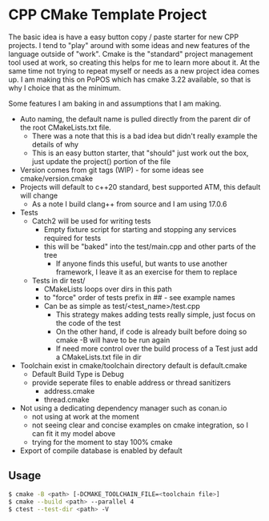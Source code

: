 # CPP CMake Template Project

The basic idea is have a easy button copy / paste starter for new CPP projects.
I tend to "play" around with some ideas and new features of the language
outside of "work". Cmake is the "standard" project management tool used at work,
so creating this helps for me to learn more about it. At the same time not
trying to repeat myself or needs as a new project idea comes up. I am making
this on PoPOS which has cmake 3.22 available, so that is why I choice that as
the minimum.

Some features I am baking in and assumptions that I am making.

* Auto naming, the default name is pulled directly from the parent dir of the root CMakeLists.txt file.
  * There was a note that this is a bad idea but didn't really example the details of why
  * This is an easy button starter, that "should" just work out the box, just update the project() portion of the file
* Version comes from git tags (WIP) - for some ideas see cmake/version.cmake
* Projects will default to c++20 standard, best supported ATM, this default will change
  * As a note I build clang++ from source and I am using 17.0.6
* Tests
  * Catch2 will be used for writing tests
    * Empty fixture script for starting and stopping any services required for tests
    * this will be "baked" into the test/main.cpp and other parts of the tree
      * If anyone finds this useful, but wants to use another framework, I leave it as an exercise for them to replace
  * Tests in dir test/
    * CMakeLists loops over dirs in this path
    * to "force" order of tests prefix in ## - see example names
    * Can be as simple as test/<test_name>/test.cpp
        * This strategy makes adding tests really simple, just focus on the code of the test
        * On the other hand, if code is already built before doing so cmake -B will have to be run again
        * If need more control over the build process of a Test just add a CMakeLists.txt file in dir
* Toolchain exist in cmake/toolchain directory default is default.cmake
  * Default Build Type is Debug
  * provide seperate files to enable address or thread sanitizers
    * address.cmake
    * thread.cmake
* Not using a dedicating dependency manager such as conan.io
  * not using at work at the moment
  * not seeing clear and concise examples on cmake integration, so I can fit it my model above
  * trying for the moment to stay 100% cmake
* Export of compile database is enabled by default

## Usage

```bash
$ cmake -B <path> [-DCMAKE_TOOLCHAIN_FILE=<toolchain file>]
$ cmake --build <path> --parallel 4
$ ctest --test-dir <path> -V
```
